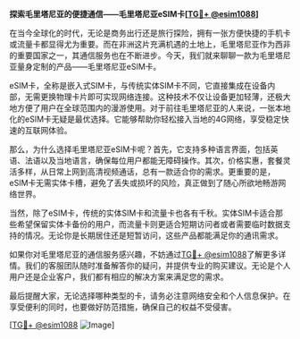 **探索毛里塔尼亚的便捷通信——毛里塔尼亚eSIM卡[[TG💪+ @esim1088](https://t.me/s/esim1088)]**

在当今全球化的时代，无论是商务出行还是旅行探险，拥有一张方便快捷的手机卡或流量卡都显得尤为重要。而在非洲这片充满机遇的土地上，毛里塔尼亚作为西非的重要国家之一，其通信服务也在不断进步。今天，我们就来聊聊一款为毛里塔尼亚量身定制的产品——毛里塔尼亚eSIM卡。

eSIM卡，全称是嵌入式SIM卡，与传统实体SIM卡不同，它直接集成在设备内部，无需更换物理卡片即可实现网络连接。这种技术不仅让设备更加轻薄，还极大地方便了用户在全球范围内的漫游使用。对于前往毛里塔尼亚的人来说，一张本地化的eSIM卡无疑是最优选择。它能够帮助你轻松接入当地的4G网络，享受稳定快速的互联网体验。

那么，为什么选择毛里塔尼亚eSIM卡呢？首先，它支持多种语言界面，包括英语、法语以及当地语言，确保每位用户都能无障碍操作。其次，价格实惠，套餐灵活多样，从日常上网到高清视频通话，总有一款适合你的需求。更重要的是，eSIM卡无需实体卡槽，避免了丢失或损坏的风险，真正做到了随心所欲地畅游网络世界。

当然，除了eSIM卡，传统的实体SIM卡和流量卡也各有千秋。实体SIM卡适合那些希望保留实体卡备份的用户，而流量卡则更适合短期访问者或者需要临时数据支持的情况。无论你是长期居住还是短暂访问，这些产品都能满足你的通讯需求。

如果你对毛里塔尼亚的通信服务感兴趣，不妨通过[TG💪+ @esim1088](https://t.me/s/esim1088)了解更多详情。我们的客服团队随时准备解答你的疑问，并提供专业的购买建议。无论是个人用户还是企业客户，我们都有相应的解决方案来满足您的需求。

最后提醒大家，无论选择哪种类型的卡，请务必注意网络安全和个人信息保护。在享受便利的同时，也要做好防范措施，确保自己的权益不受侵害。

[[TG💪+ @esim1088](https://t.me/s/esim1088) ![Image](https://i.postimg.cc/4NQfJmqS/Snipaste-2025-05-13-00-14-12.png)]